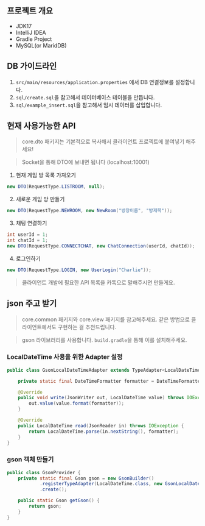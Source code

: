 ## 프로젝트 개요
- JDK17
- IntelliJ IDEA 
- Gradle Project
- MySQL(or MaridDB)

## DB 가이드라인

1. `src/main/resources/application.properties` 에서 DB 연결정보를 설정합니다.
2. `sql/create.sql`을 참고해서 데이터베이스 테이블을 만듭니다.
3. `sql/example_insert.sql`을 참고해서 임시 데이터를 삽입합니다.

## 현재 사용가능한 API

> core.dto 패키지는 기본적으로 복사해서 클라이언트 프로젝트에 붙여넣기 해주세요!
 
> Socket을 통해 DTO에 보내면 됩니다 (localhost:10001)

1. 현재 게임 방 목록 가져오기
```java
new DTO(RequestType.LISTROOM, null);
```

2. 새로운 게임 방 만들기 
```java
new DTO(RequestType.NEWROOM, new NewRoom("방장이름", "방제목"));
```

3. 채팅 연결하기
```java
int userId = 1;
int chatId = 1;
new DTO(RequestType.CONNECTCHAT, new ChatConnection(userId, chatId));
```

4. 로그인하기
```java
new DTO(RequestType.LOGIN, new UserLogin("Charlie"));
```

> 클라이언트 개발에 필요한 API 목록을 카톡으로 말해주시면 만들게요.

## json 주고 받기

> core.common 패키지와 core.view 패키지를 참고해주세요. 같은 방법으로 클라이언트에서도 구현하는 걸 추천드립니다.

> gson 라이브러리를 사용합니다. `build.gradle`을 통해 이를 설치해주세요.

### LocalDateTime 사용을 위한 Adapter 설정
```java
public class GsonLocalDateTimeAdapter extends TypeAdapter<LocalDateTime> {

    private static final DateTimeFormatter formatter = DateTimeFormatter.ISO_LOCAL_DATE_TIME;

    @Override
    public void write(JsonWriter out, LocalDateTime value) throws IOException {
        out.value(value.format(formatter));
    }

    @Override
    public LocalDateTime read(JsonReader in) throws IOException {
        return LocalDateTime.parse(in.nextString(), formatter);
    }
}
```

### gson 객체 만들기
```java
public class GsonProvider {
    private static final Gson gson = new GsonBuilder()
            .registerTypeAdapter(LocalDateTime.class, new GsonLocalDateTimeAdapter())
            .create();

    public static Gson getGson() {
        return gson;
    }
}
```